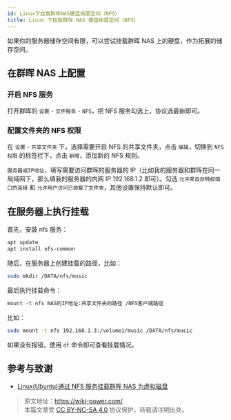 ```yaml
---
id: Linux下挂载群晖NAS硬盘拓展空间（NFS）
title: Linux 下挂载群晖 NAS 硬盘拓展空间（NFS）
---
```


如果你的服务器储存空间有限，可以尝试挂载群晖 NAS 上的硬盘，作为拓展的储存空间。

## 在群晖 NAS 上配置

### 开启 NFS 服务

打开群晖的 `设置` - `文件服务` - `NFS`，把 NFS 服务勾选上，协议选最新即可。

### 配置文件夹的 NFS 权限

在 `设置` - `共享文件夹` 下，选择需要开启 NFS 的共享文件夹，点击 `编辑`，切换到 `NFS 权限` 的标签栏下，点击 `新增`，添加新的 NFS 规则。

`服务器或IP地址`，填写需要访问群晖的服务器的 IP（比如我的服务器和群晖在同一局域网下，那么填我的服务器的内网 IP 192.168.1.2 即可）。勾选 `允许来自非特杈端口的连接` 和 `允许用户访问已装载了文件夹`，其他设置保持默认即可。

## 在服务器上执行挂载

首先，安装 nfs 服务：

```bash
apt update
apt install nfs-common
```

随后，在服务器上创建挂载的路径，比如：

```bash
sudo mkdir /DATA/nfs/music
```

最后执行挂载命令：

```bash
mount -t nfs NAS的IP地址:共享文件夹的路径 /NFS客户端路径
```

比如：

```bash
sudo mount -t nfs 192.168.1.3:/volume1/music /DATA/nfs/music
```

如果没有报错，使用 `df` 命令即可查看挂载情况。

## 参考与致谢

- [
  Linux(Ubuntu)通过 NFS 服务挂载群晖 NAS 为虚拟磁盘](https://cloud.tencent.com/developer/article/2104277)

> 原文地址：<https://wiki-power.com/>  
> 本篇文章受 [CC BY-NC-SA 4.0](https://creativecommons.org/licenses/by/4.0/deed.zh) 协议保护，转载请注明出处。
